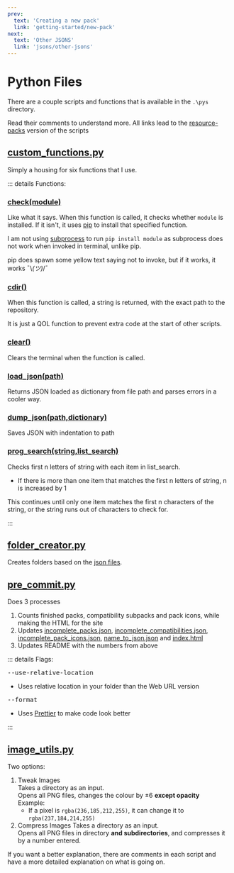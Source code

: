 ```yaml
---
prev:
  text: 'Creating a new pack'
  link: 'getting-started/new-pack'
next:
  text: 'Other JSONS'
  link: 'jsons/other-jsons'
---
```


# Python Files

There are a couple scripts and functions that is available in the `.\pys` directory.

Read their comments to understand more.
All links lead to the [resource-packs](https://github.com/BEComTweaks/resource-packs) version of the scripts

## [custom_functions.py](https://github.com/BEComTweaks/resource-packs/blob/main/pys/custom_functions.py)

Simply a housing for six functions that I use.

::: details Functions:
### [check(module)](https://github.com/BEComTweaks/resource-packs/blob/main/pys/custom_functions.py#L10-L23)

Like what it says. When this function is called, it checks whether `module` is installed. If it isn't, it
uses [pip](https://pypi.org/project/pip/) to install that specified function.

I am not using [subprocess](https://docs.python.org/3/library/subprocess.html) to run `pip install module` as subprocess
does not work when invoked in terminal, unlike pip.

pip does spawn some yellow text saying not to invoke, but if it works, it works ¯\\_(ツ)_/¯

### [cdir()](https://github.com/BEComTweaks/resource-packs/blob/main/pys/custom_functions.py#L33-L42)

When this function is called, a string is returned, with the exact path to the repository.

It is just a QOL function to prevent extra code at the start of other scripts.

### [clear()](https://github.com/BEComTweaks/resource-packs/blob/main/pys/custom_functions.py#L45-L52)

Clears the terminal when the function is called.

### [load_json(path)](https://github.com/BEComTweaks/resource-packs/blob/main/pys/custom_functions.py#L55-L63)

Returns JSON loaded as dictionary from file path and parses errors in a cooler way.

### [dump_json(path,dictionary)](https://github.com/BEComTweaks/resource-packs/blob/main/pys/custom_functions.py#L66-L71)

Saves JSON with indentation to path

### [prog_search(string,list_search)](https://github.com/BEComTweaks/resource-packs/blob/main/pys/custom_functions.py#L74-L109)

Checks first n letters of string with each item in list_search.

- If there is more than one item that matches the first n letters of string, n is increased by 1

This continues until only one item matches the first n characters of the string, or the string runs out of characters to check for.

:::

## [folder_creator.py](https://github.com/BEComTweaks/resource-packs/blob/main/pys/folder_creator.py)

Creates folders based on the [json files](https://github.com/BEComTweaks/resource-packs/tree/jsons/packs).

## [pre_commit.py](https://github.com/BEComTweaks/resource-packs/blob/main/pys/pre_commit.py)

Does 3 processes

1. Counts finished packs, compatibility subpacks and pack icons, while making the HTML for the site
2. Updates [incomplete_packs.json](https://github.com/BEComTweaks/resource-packs/blob/main/jsons/others/incomplete_packs.json), [incomplete_compatibilities.json](https://github.com/BEComTweaks/resource-packs/blob/main/jsons/others/incomplete_compatibilities.json), [incomplete_pack_icons.json](https://github.com/BEComTweaks/resource-packs/blob/main/jsons/others/incomplete_pack_icons.json), [name_to_json.json](https://github.com/BEComTweaks/resource-packs/blob/main/jsons/others/name_to_json.json) and [index.html](https://github.com/BEComTweaks/resource-packs/blob/main/webUI/index.html)
3. Updates README with the numbers from above

::: details Flags:

<kbd>--use-relative-location</kbd>
- Uses relative location in your folder than the Web URL version

<kbd>--format</kbd>
- Uses [Prettier](https://prettier.io/) to make code look better

:::

## [image_utils.py](https://github.com/BEComTweaks/resource-packs/blob/main/pys/image_utils.py)

Two options:

1. Tweak Images<br>
   Takes a directory as an input.<br>
   Opens all PNG files, changes the colour by ±6 **except opacity**<br>
   Example:<br>
   - If a pixel is `rgba(236,185,212,255)`, it can change it to `rgba(237,184,214,255)`
2. Compress Images
   Takes a directory as an input.<br>
   Opens all PNG files in directory **and subdirectories**, and compresses it by a number entered.

If you want a better explanation, there are comments in each script and have a more detailed explanation on what is
going on.
